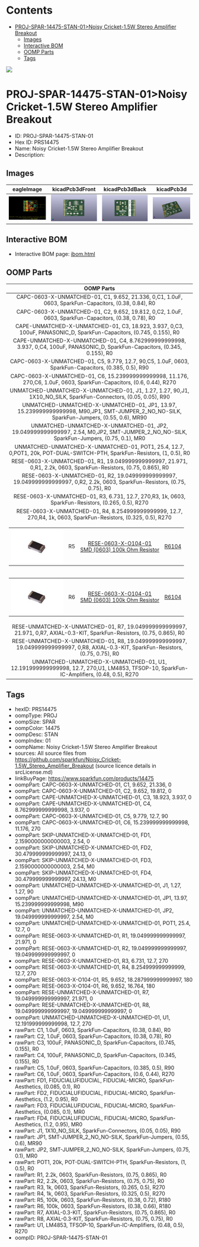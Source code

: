 



Contents
========

* [PROJ-SPAR-14475-STAN-01>Noisy Cricket-1.5W Stereo Amplifier Breakout](#proj-spar-14475-stan-01noisy-cricket-15w-stereo-amplifier-breakout)
	* [Images](#images)
	* [Interactive BOM](#interactive-bom)
	* [OOMP Parts](#oomp-parts)
	* [Tags](#tags)
  
![][im]
# PROJ-SPAR-14475-STAN-01>Noisy Cricket-1.5W Stereo Amplifier Breakout

- ID: PROJ-SPAR-14475-STAN-01
- Hex ID: PRS14475
- Name: Noisy Cricket-1.5W Stereo Amplifier Breakout
- Description: 

## Images
  
  

|eagleImage|kicadPcb3dFront|kicadPcb3dBack|kicadPcb3d|
| :---: | :---: | :---: | :---: |
|[![eagleImage](eagleImage_140.png)](eagleImage_600.png)|[![kicadPcb3dFront](kicadPcb3dFront_140.png)](kicadPcb3dFront_600.png)|[![kicadPcb3dBack](kicadPcb3dBack_140.png)](kicadPcb3dBack_600.png)|[![kicadPcb3d](kicadPcb3d_140.png)](kicadPcb3d_600.png)|

## Interactive BOM

- Interactive BOM page: [ibom.html](kicad/bom/ibom.html)

## OOMP Parts
  

|OOMP Parts|
| :---: |
|CAPC-0603-X-UNMATCHED-01, C1, 9.652, 21.336, 0,C1, 1.0uF, 0603, SparkFun-Capacitors, (0.38, 0.84), R0|
|CAPC-0603-X-UNMATCHED-01, C2, 9.652, 19.812, 0,C2, 1.0uF, 0603, SparkFun-Capacitors, (0.38, 0.78), R0|
|CAPE-UNMATCHED-X-UNMATCHED-01, C3, 18.923, 3.937, 0,C3, 100uF, PANASONIC_D, SparkFun-Capacitors, (0.745, 0.155), R0|
|CAPE-UNMATCHED-X-UNMATCHED-01, C4, 8.762999999999998, 3.937, 0,C4, 100uF, PANASONIC_D, SparkFun-Capacitors, (0.345, 0.155), R0|
|CAPC-0603-X-UNMATCHED-01, C5, 9.779, 12.7, 90,C5, 1.0uF, 0603, SparkFun-Capacitors, (0.385, 0.5), R90|
|CAPC-0603-X-UNMATCHED-01, C6, 15.239999999999998, 11.176, 270,C6, 1.0uF, 0603, SparkFun-Capacitors, (0.6, 0.44), R270|
|UNMATCHED-UNMATCHED-X-UNMATCHED-01, J1, 1.27, 1.27, 90,J1, 1X10_NO_SILK, SparkFun-Connectors, (0.05, 0.05), R90|
|UNMATCHED-UNMATCHED-X-UNMATCHED-01, JP1, 13.97, 15.239999999999998, M90,JP1, SMT-JUMPER_2_NO_NO-SILK, SparkFun-Jumpers, (0.55, 0.6), MR90|
|UNMATCHED-UNMATCHED-X-UNMATCHED-01, JP2, 19.049999999999997, 2.54, M0,JP2, SMT-JUMPER_2_NO_NO-SILK, SparkFun-Jumpers, (0.75, 0.1), MR0|
|UNMATCHED-UNMATCHED-X-UNMATCHED-01, POT1, 25.4, 12.7, 0,POT1, 20k, POT-DUAL-SWITCH-PTH, SparkFun-Resistors, (1, 0.5), R0|
|RESE-0603-X-UNMATCHED-01, R1, 19.049999999999997, 21.971, 0,R1, 2.2k, 0603, SparkFun-Resistors, (0.75, 0.865), R0|
|RESE-0603-X-UNMATCHED-01, R2, 19.049999999999997, 19.049999999999997, 0,R2, 2.2k, 0603, SparkFun-Resistors, (0.75, 0.75), R0|
|RESE-0603-X-UNMATCHED-01, R3, 6.731, 12.7, 270,R3, 1k, 0603, SparkFun-Resistors, (0.265, 0.5), R270|
|RESE-0603-X-UNMATCHED-01, R4, 8.254999999999999, 12.7, 270,R4, 1k, 0603, SparkFun-Resistors, (0.325, 0.5), R270|
|<table><tr><td>![RESE-0603-X-O104-01](https://raw.githubusercontent.com/oomlout/oomlout_OOMP_parts/main/RESE-0603-X-O104-01/image_140.jpg)</td><td> R5</td><td>[RESE-0603-X-O104-01<br>SMD (0603) 100k Ohm Resistor](https://github.com/oomlout/oomlout_OOMP_parts/tree/main/RESE-0603-X-O104-01/)</td><td>[R6104](https://github.com/oomlout/oomlout_OOMP_parts/tree/main/RESE-0603-X-O104-01/)</td></tr></table>|
|<table><tr><td>![RESE-0603-X-O104-01](https://raw.githubusercontent.com/oomlout/oomlout_OOMP_parts/main/RESE-0603-X-O104-01/image_140.jpg)</td><td> R6</td><td>[RESE-0603-X-O104-01<br>SMD (0603) 100k Ohm Resistor](https://github.com/oomlout/oomlout_OOMP_parts/tree/main/RESE-0603-X-O104-01/)</td><td>[R6104](https://github.com/oomlout/oomlout_OOMP_parts/tree/main/RESE-0603-X-O104-01/)</td></tr></table>|
|RESE-UNMATCHED-X-UNMATCHED-01, R7, 19.049999999999997, 21.971, 0,R7, AXIAL-0.3-KIT, SparkFun-Resistors, (0.75, 0.865), R0|
|RESE-UNMATCHED-X-UNMATCHED-01, R8, 19.049999999999997, 19.049999999999997, 0,R8, AXIAL-0.3-KIT, SparkFun-Resistors, (0.75, 0.75), R0|
|UNMATCHED-UNMATCHED-X-UNMATCHED-01, U1, 12.191999999999998, 12.7, 270,U1, LM4853, TFSOP-10, SparkFun-IC-Amplifiers, (0.48, 0.5), R270|

## Tags

- hexID: PRS14475
- oompType: PROJ
- oompSize: SPAR
- oompColor: 14475
- oompDesc: STAN
- oompIndex: 01
- oompName: Noisy Cricket-1.5W Stereo Amplifier Breakout
- sources: All source files from https://github.com/sparkfun/Noisy_Cricket-1.5W_Stereo_Amplifier_Breakout (source licence details in srcLicense.md)
- linkBuyPage: https://www.sparkfun.com/products/14475
- oompPart: CAPC-0603-X-UNMATCHED-01, C1, 9.652, 21.336, 0
- oompPart: CAPC-0603-X-UNMATCHED-01, C2, 9.652, 19.812, 0
- oompPart: CAPE-UNMATCHED-X-UNMATCHED-01, C3, 18.923, 3.937, 0
- oompPart: CAPE-UNMATCHED-X-UNMATCHED-01, C4, 8.762999999999998, 3.937, 0
- oompPart: CAPC-0603-X-UNMATCHED-01, C5, 9.779, 12.7, 90
- oompPart: CAPC-0603-X-UNMATCHED-01, C6, 15.239999999999998, 11.176, 270
- oompPart: SKIP-UNMATCHED-X-UNMATCHED-01, FD1, 2.1590000000000003, 2.54, 0
- oompPart: SKIP-UNMATCHED-X-UNMATCHED-01, FD2, 30.479999999999997, 24.13, 0
- oompPart: SKIP-UNMATCHED-X-UNMATCHED-01, FD3, 2.1590000000000003, 2.54, M0
- oompPart: SKIP-UNMATCHED-X-UNMATCHED-01, FD4, 30.479999999999997, 24.13, M0
- oompPart: UNMATCHED-UNMATCHED-X-UNMATCHED-01, J1, 1.27, 1.27, 90
- oompPart: UNMATCHED-UNMATCHED-X-UNMATCHED-01, JP1, 13.97, 15.239999999999998, M90
- oompPart: UNMATCHED-UNMATCHED-X-UNMATCHED-01, JP2, 19.049999999999997, 2.54, M0
- oompPart: UNMATCHED-UNMATCHED-X-UNMATCHED-01, POT1, 25.4, 12.7, 0
- oompPart: RESE-0603-X-UNMATCHED-01, R1, 19.049999999999997, 21.971, 0
- oompPart: RESE-0603-X-UNMATCHED-01, R2, 19.049999999999997, 19.049999999999997, 0
- oompPart: RESE-0603-X-UNMATCHED-01, R3, 6.731, 12.7, 270
- oompPart: RESE-0603-X-UNMATCHED-01, R4, 8.254999999999999, 12.7, 270
- oompPart: RESE-0603-X-O104-01, R5, 9.652, 18.287999999999997, 180
- oompPart: RESE-0603-X-O104-01, R6, 9.652, 16.764, 180
- oompPart: RESE-UNMATCHED-X-UNMATCHED-01, R7, 19.049999999999997, 21.971, 0
- oompPart: RESE-UNMATCHED-X-UNMATCHED-01, R8, 19.049999999999997, 19.049999999999997, 0
- oompPart: UNMATCHED-UNMATCHED-X-UNMATCHED-01, U1, 12.191999999999998, 12.7, 270
- rawPart: C1, 1.0uF, 0603, SparkFun-Capacitors, (0.38, 0.84), R0
- rawPart: C2, 1.0uF, 0603, SparkFun-Capacitors, (0.38, 0.78), R0
- rawPart: C3, 100uF, PANASONIC_D, SparkFun-Capacitors, (0.745, 0.155), R0
- rawPart: C4, 100uF, PANASONIC_D, SparkFun-Capacitors, (0.345, 0.155), R0
- rawPart: C5, 1.0uF, 0603, SparkFun-Capacitors, (0.385, 0.5), R90
- rawPart: C6, 1.0uF, 0603, SparkFun-Capacitors, (0.6, 0.44), R270
- rawPart: FD1, FIDUCIALUFIDUCIAL, FIDUCIAL-MICRO, SparkFun-Aesthetics, (0.085, 0.1), R0
- rawPart: FD2, FIDUCIALUFIDUCIAL, FIDUCIAL-MICRO, SparkFun-Aesthetics, (1.2, 0.95), R0
- rawPart: FD3, FIDUCIALUFIDUCIAL, FIDUCIAL-MICRO, SparkFun-Aesthetics, (0.085, 0.1), MR0
- rawPart: FD4, FIDUCIALUFIDUCIAL, FIDUCIAL-MICRO, SparkFun-Aesthetics, (1.2, 0.95), MR0
- rawPart: J1, 1X10_NO_SILK, SparkFun-Connectors, (0.05, 0.05), R90
- rawPart: JP1, SMT-JUMPER_2_NO_NO-SILK, SparkFun-Jumpers, (0.55, 0.6), MR90
- rawPart: JP2, SMT-JUMPER_2_NO_NO-SILK, SparkFun-Jumpers, (0.75, 0.1), MR0
- rawPart: POT1, 20k, POT-DUAL-SWITCH-PTH, SparkFun-Resistors, (1, 0.5), R0
- rawPart: R1, 2.2k, 0603, SparkFun-Resistors, (0.75, 0.865), R0
- rawPart: R2, 2.2k, 0603, SparkFun-Resistors, (0.75, 0.75), R0
- rawPart: R3, 1k, 0603, SparkFun-Resistors, (0.265, 0.5), R270
- rawPart: R4, 1k, 0603, SparkFun-Resistors, (0.325, 0.5), R270
- rawPart: R5, 100k, 0603, SparkFun-Resistors, (0.38, 0.72), R180
- rawPart: R6, 100k, 0603, SparkFun-Resistors, (0.38, 0.66), R180
- rawPart: R7, AXIAL-0.3-KIT, SparkFun-Resistors, (0.75, 0.865), R0
- rawPart: R8, AXIAL-0.3-KIT, SparkFun-Resistors, (0.75, 0.75), R0
- rawPart: U1, LM4853, TFSOP-10, SparkFun-IC-Amplifiers, (0.48, 0.5), R270
- oompID: PROJ-SPAR-14475-STAN-01



[im]: kicadPcb3d_450.png
